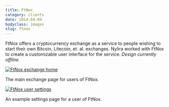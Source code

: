 ```yaml
---
title: FtNox
category: clients
date: 2014-04-09
bodyclass: images
slug: ftnox
---
```


FtNox offers a cryptocurrency exchange as a service to people wishing to start their own Bitcoin, Litecoin, et. al. exchanges. Nylira worked with FtNox to create a customizable user interface for the service. *Design currently offline.*

<div class="figure">
  <a href="../assets/images/clients/ftnox-01@2x.png"><img src="../assets/images/clients/ftnox-01.png" alt="FtNox exchange home"></a>
  <div class="figcaption">
    <p>The main exchange page for users of FtNox.</p>
  </div>
</div>

<div class="figure">
  <a href="../assets/images/clients/ftnox-02@2x.png"><img src="../assets/images/clients/ftnox-02.png" alt="FtNox user settings"></a>
  <div class="figcaption">
    <p>An example settings page for a user of FtNox.</p>
  </div>
</div>
